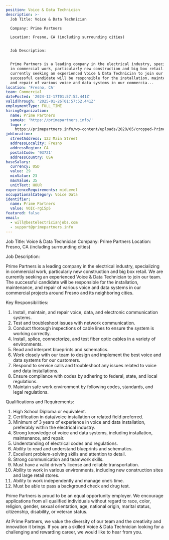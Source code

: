 ```yaml
---
position: Voice & Data Technician
description: >-
  Job Title: Voice & Data Technician

  Company: Prime Partners

  Location: Fresno, CA (including surrounding cities)


  Job Description:


  Prime Partners is a leading company in the electrical industry, specializing
  in commercial work, particularly new construction and big box retail. We are
  currently seeking an experienced Voice & Data Technician to join our team. The
  successful candidate will be responsible for the installation, maintenance,
  and repair of various voice and data systems in our commercia...
location: 'Fresno, CA'
team: Commercial
datePosted: '2024-12-17T01:57:52.441Z'
validThrough: '2025-01-26T01:57:52.441Z'
employmentType: FULL_TIME
hiringOrganization:
  name: Prime Partners
  sameAs: 'https://primepartners.info/'
  logo: >-
    https://primepartners.info/wp-content/uploads/2020/05/cropped-Prime-Partners-Logo-NO-BG-1-1.png
jobLocation:
  streetAddress: 123 Main Street
  addressLocality: Fresno
  addressRegion: CA
  postalCode: '93721'
  addressCountry: USA
baseSalary:
  currency: USD
  value: 29
  minValue: 23
  maxValue: 35
  unitText: HOUR
experienceRequirements: midLevel
occupationalCategory: Voice Data
identifier:
  name: Prime Partners
  value: VOIC-rgi5p5
featured: false
email:
  - will@bestelectricianjobs.com
  - support@primepartners.info
---
```




Job Title: Voice & Data Technician
Company: Prime Partners
Location: Fresno, CA (including surrounding cities)

Job Description:

Prime Partners is a leading company in the electrical industry, specializing in commercial work, particularly new construction and big box retail. We are currently seeking an experienced Voice & Data Technician to join our team. The successful candidate will be responsible for the installation, maintenance, and repair of various voice and data systems in our commercial projects around Fresno and its neighboring cities.

Key Responsibilities:

1. Install, maintain, and repair voice, data, and electronic communication systems. 
2. Test and troubleshoot issues with network communication. 
3. Conduct thorough inspections of cable lines to ensure the system is working correctly. 
4. Install, splice, connectorize, and test fiber optic cables in a variety of environments.
5. Read and interpret blueprints and schematics. 
6. Work closely with our team to design and implement the best voice and data systems for our customers. 
7. Respond to service calls and troubleshoot any issues related to voice and data installations. 
8. Ensure compliance with codes by adhering to federal, state, and local regulations. 
9. Maintain safe work environment by following codes, standards, and legal regulations.

Qualifications and Requirements:

1. High School Diploma or equivalent. 
2. Certification in data/voice installation or related field preferred. 
3. Minimum of 3 years of experience in voice and data installation, preferably within the electrical industry. 
4. Strong knowledge of voice and data systems, including installation, maintenance, and repair. 
5. Understanding of electrical codes and regulations. 
6. Ability to read and understand blueprints and schematics. 
7. Excellent problem-solving skills and attention to detail. 
8. Strong communication and teamwork skills. 
9. Must have a valid driver's license and reliable transportation. 
10. Ability to work in various environments, including new construction sites and large retail stores. 
11. Ability to work independently and manage one’s time. 
12. Must be able to pass a background check and drug test.

Prime Partners is proud to be an equal opportunity employer. We encourage applications from all qualified individuals without regard to race, color, religion, gender, sexual orientation, age, national origin, marital status, citizenship, disability, or veteran status.

At Prime Partners, we value the diversity of our team and the creativity and innovation it brings. If you are a skilled Voice & Data Technician looking for a challenging and rewarding career, we would like to hear from you.
